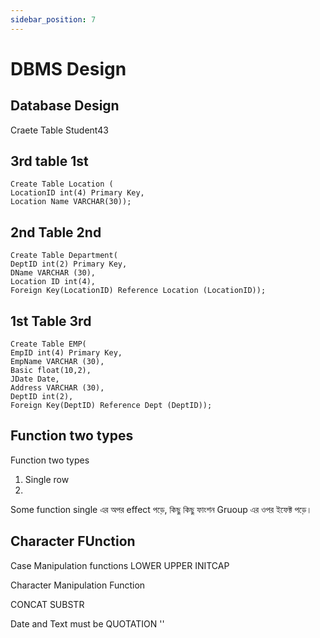 ```yaml
---
sidebar_position: 7
---
```


# DBMS Design

## Database Design

Craete Table Student43

## 3rd table 1st

```
Create Table Location (
LocationID int(4) Primary Key,
Location Name VARCHAR(30));
```

## 2nd Table 2nd

```
Create Table Department(
DeptID int(2) Primary Key,
DName VARCHAR (30),
Location ID int(4),
Foreign Key(LocationID) Reference Location (LocationID));

```

## 1st Table 3rd

```
Create Table EMP(
EmpID int(4) Primary Key,
EmpName VARCHAR (30),
Basic float(10,2),
JDate Date,
Address VARCHAR (30),
DeptID int(2),
Foreign Key(DeptID) Reference Dept (DeptID));

```

## Function two types

Function two types

1. Single row
2.

Some function single এর অপর effect পড়ে, কিছু কিছু ফাংশন Gruoup এর ওপর ইফেক্ট পড়ে।

## Character FUnction

Case Manipulation functions
LOWER
UPPER
INITCAP

Character Manipulation Function

CONCAT
SUBSTR

Date and Text must be QUOTATION ''
